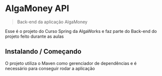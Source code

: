 <!-- ![Logo of the project](https://raw.githubusercontent.com/jehna/readme-best-practices/master/sample-logo.png) -->

# AlgaMoney API 
> Back-end da aplicação AlgaMoney

Esse é o projeto do Curso Spring da AlgaWorks e faz parte do Back-end do projeto feito durante as aulas 

## Instalando / Começando

O projeto utiliza o Maven como gerenciador de dependências e é necessário para conseguir rodar a aplicação

